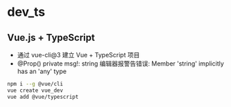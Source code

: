 # dev_ts

## Vue.js + TypeScript

* 通过 vue-cli@3 建立 Vue + TypeScript 项目
* @Prop() private msg!: string 编辑器报警告错误: Member 'string' implicitly has an 'any' type

``` sh
npm i --g @vue/cli
vue create vue_dev
vue add @vue/typescript
```
